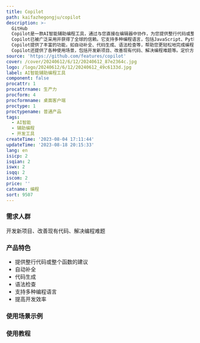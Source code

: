 ```yaml
---
title: Copilot
path: kaifazhegongju/copilot
description: >-
  GitHub
  Copilot是一款AI智能辅助编程工具，通过与您直接在编辑器中协作，为您提供整行代码或整个函数的建议。它能够帮助您编写更好的代码，提高开发效率。GitHub
  Copilot已被广泛采用并获得了全球的信赖。它支持多种编程语言，包括JavaScript、Python、TypeScript等。GitHub
  Copilot提供了丰富的功能，如自动补全、代码生成、语法检查等，帮助您更轻松地完成编程任务。GitHub
  Copilot还提供了各种使用场景，包括开发新项目、改善现有代码、解决编程难题等。定价方面，请参考官方网站获取详细信息。
source: 'https://github.com/features/copilot'
cover: /cover/20240612/6/12/20240612_87e2364c.jpg
logo: /logo/20240612/6/12/20240612_49c6133d.jpg
label: AI智能辅助编程工具
component: false
procattr: 1
procattrname: 生产力
procform: 4
procformname: 桌面客户端
proctype: 1
proctypename: 普通产品
tags:
  - AI智能
  - 辅助编程
  - 开发工具
createTime: '2023-08-04 17:11:44'
updateTime: '2023-08-18 20:15:33'
lang: en
isicp: 2
isqian: 2
iswx: 2
isqq: 2
iscom: 2
price: ''
catname: 编程
sort: 9507
---
```




### 需求人群
开发新项目、改善现有代码、解决编程难题

### 产品特色
- 提供整行代码或整个函数的建议
- 自动补全
- 代码生成
- 语法检查
- 支持多种编程语言
- 提高开发效率

### 使用场景示例


### 使用教程


  

